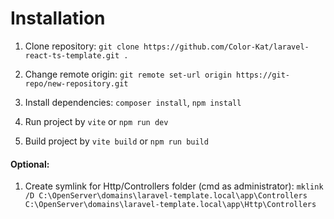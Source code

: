 # Installation
1. Clone repository:
`git clone https://github.com/Color-Kat/laravel-react-ts-template.git .`

2. Change remote origin:
`git remote set-url origin https://git-repo/new-repository.git`

3. Install dependencies:
`composer install`, `npm install`

4. Run project by `vite` or `npm run dev`
5. Build project by `vite build` or `npm run build`

#### Optional:
1. Create symlink for Http/Controllers folder (cmd as administrator):
`mklink /D C:\OpenServer\domains\laravel-template.local\app\Controllers C:\OpenServer\domains\laravel-template.local\app\Http\Controllers`